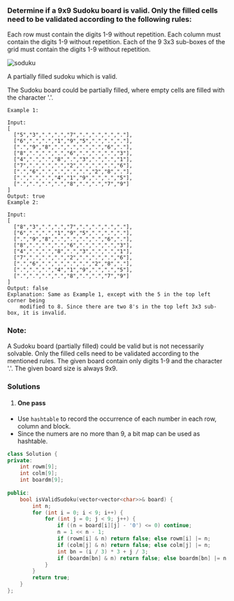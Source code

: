 ### Determine if a 9x9 Sudoku board is valid. Only the filled cells need to be validated according to the following rules:

Each row must contain the digits 1-9 without repetition.
Each column must contain the digits 1-9 without repetition.
Each of the 9 3x3 sub-boxes of the grid must contain the digits 1-9 without repetition.

![soduku](https://upload.wikimedia.org/wikipedia/commons/thumb/f/ff/Sudoku-by-L2G-20050714.svg/250px-Sudoku-by-L2G-20050714.svg.png)

A partially filled sudoku which is valid.

The Sudoku board could be partially filled, where empty cells are filled with the character '.'.

```
Example 1:

Input:
[
  ["5","3",".",".","7",".",".",".","."],
  ["6",".",".","1","9","5",".",".","."],
  [".","9","8",".",".",".",".","6","."],
  ["8",".",".",".","6",".",".",".","3"],
  ["4",".",".","8",".","3",".",".","1"],
  ["7",".",".",".","2",".",".",".","6"],
  [".","6",".",".",".",".","2","8","."],
  [".",".",".","4","1","9",".",".","5"],
  [".",".",".",".","8",".",".","7","9"]
]
Output: true
Example 2:

Input:
[
  ["8","3",".",".","7",".",".",".","."],
  ["6",".",".","1","9","5",".",".","."],
  [".","9","8",".",".",".",".","6","."],
  ["8",".",".",".","6",".",".",".","3"],
  ["4",".",".","8",".","3",".",".","1"],
  ["7",".",".",".","2",".",".",".","6"],
  [".","6",".",".",".",".","2","8","."],
  [".",".",".","4","1","9",".",".","5"],
  [".",".",".",".","8",".",".","7","9"]
]
Output: false
Explanation: Same as Example 1, except with the 5 in the top left corner being 
    modified to 8. Since there are two 8's in the top left 3x3 sub-box, it is invalid.
```

### Note:

A Sudoku board (partially filled) could be valid but is not necessarily solvable.
Only the filled cells need to be validated according to the mentioned rules.
The given board contain only digits 1-9 and the character '.'.
The given board size is always 9x9.

### Solutions

1. #### One pass

- Use `hashtable` to record the occurrence of each number in each row, column and block.
- Since the numers are no more than 9, a bit map can be used as hashtable.

```c++
class Solution {
private:
    int rowm[9];
    int colm[9];
    int boardm[9];
    
public:
    bool isValidSudoku(vector<vector<char>>& board) {
        int n;
        for (int i = 0; i < 9; i++) {
            for (int j = 0; j < 9; j++) {
                if ((n = board[i][j] - '0') <= 0) continue;
                n = 1 << n - 1;
                if (rowm[i] & n) return false; else rowm[i] |= n;
                if (colm[j] & n) return false; else colm[j] |= n;
                int bn = (i / 3) * 3 + j / 3;
                if (boardm[bn] & n) return false; else boardm[bn] |= n;
            }
        }
        return true;
    }
};
```



